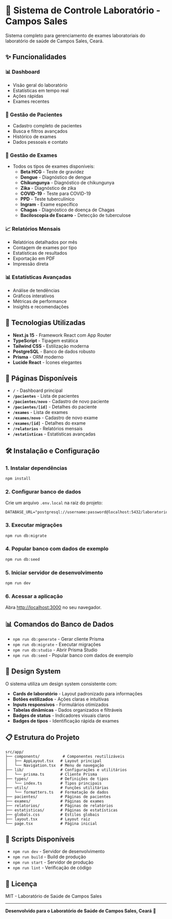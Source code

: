 # 🧪 Sistema de Controle Laboratório - Campos Sales

Sistema completo para gerenciamento de exames laboratoriais do laboratório de saúde de Campos Sales, Ceará.

## ✨ Funcionalidades

### 📊 Dashboard
- Visão geral do laboratório
- Estatísticas em tempo real
- Ações rápidas
- Exames recentes

### 👥 Gestão de Pacientes
- Cadastro completo de pacientes
- Busca e filtros avançados
- Histórico de exames
- Dados pessoais e contato

### 🧪 Gestão de Exames
- Todos os tipos de exames disponíveis:
  - **Beta HCG** - Teste de gravidez
  - **Dengue** - Diagnóstico de dengue
  - **Chikungunya** - Diagnóstico de chikungunya
  - **Zika** - Diagnóstico de zika
  - **COVID-19** - Teste para COVID-19
  - **PPD** - Teste tuberculínico
  - **Ingram** - Exame específico
  - **Chagas** - Diagnóstico de doença de Chagas
  - **Baciloscopia de Escarro** - Detecção de tuberculose

### 📈 Relatórios Mensais
- Relatórios detalhados por mês
- Contagem de exames por tipo
- Estatísticas de resultados
- Exportação em PDF
- Impressão direta

### 📊 Estatísticas Avançadas
- Análise de tendências
- Gráficos interativos
- Métricas de performance
- Insights e recomendações

## 🚀 Tecnologias Utilizadas

- **Next.js 15** - Framework React com App Router
- **TypeScript** - Tipagem estática
- **Tailwind CSS** - Estilização moderna
- **PostgreSQL** - Banco de dados robusto
- **Prisma** - ORM moderno
- **Lucide React** - Ícones elegantes

## 📱 Páginas Disponíveis

- **`/`** - Dashboard principal
- **`/pacientes`** - Lista de pacientes
- **`/pacientes/novo`** - Cadastro de novo paciente
- **`/pacientes/[id]`** - Detalhes do paciente
- **`/exames`** - Lista de exames
- **`/exames/novo`** - Cadastro de novo exame
- **`/exames/[id]`** - Detalhes do exame
- **`/relatorios`** - Relatórios mensais
- **`/estatisticas`** - Estatísticas avançadas

## 🛠️ Instalação e Configuração

### 1. Instalar dependências
```bash
npm install
```

### 2. Configurar banco de dados
Crie um arquivo `.env.local` na raiz do projeto:
```env
DATABASE_URL="postgresql://username:password@localhost:5432/laboratorio_campos_sales"
```

### 3. Executar migrações
```bash
npm run db:migrate
```

### 4. Popular banco com dados de exemplo
```bash
npm run db:seed
```

### 5. Iniciar servidor de desenvolvimento
```bash
npm run dev
```

### 6. Acessar a aplicação
Abra [http://localhost:3000](http://localhost:3000) no seu navegador.

## 📊 Comandos do Banco de Dados

- `npm run db:generate` - Gerar cliente Prisma
- `npm run db:migrate` - Executar migrações
- `npm run db:studio` - Abrir Prisma Studio
- `npm run db:seed` - Popular banco com dados de exemplo

## 🎨 Design System

O sistema utiliza um design system consistente com:
- **Cards de laboratório** - Layout padronizado para informações
- **Botões estilizados** - Ações claras e intuitivas
- **Inputs responsivos** - Formulários otimizados
- **Tabelas dinâmicas** - Dados organizados e filtráveis
- **Badges de status** - Indicadores visuais claros
- **Badges de tipos** - Identificação rápida de exames

## 📋 Estrutura do Projeto

```
src/app/
├── components/          # Componentes reutilizáveis
│   ├── AppLayout.tsx   # Layout principal
│   └── Navigation.tsx  # Menu de navegação
├── lib/                # Configurações e utilitários
│   └── prisma.ts       # Cliente Prisma
├── types/              # Definições de tipos
│   └── index.ts        # Tipos principais
├── utils/              # Funções utilitárias
│   └── formatters.ts   # Formatação de dados
├── pacientes/          # Páginas de pacientes
├── exames/             # Páginas de exames
├── relatorios/         # Páginas de relatórios
├── estatisticas/       # Páginas de estatísticas
├── globals.css         # Estilos globais
├── layout.tsx          # Layout raiz
└── page.tsx            # Página inicial
```

## 🔧 Scripts Disponíveis

- `npm run dev` - Servidor de desenvolvimento
- `npm run build` - Build de produção
- `npm run start` - Servidor de produção
- `npm run lint` - Verificação de código

## 📄 Licença

MIT - Laboratório de Saúde de Campos Sales

---

**Desenvolvido para o Laboratório de Saúde de Campos Sales, Ceará** 🏥